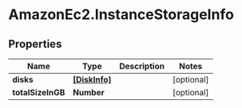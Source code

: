 # AmazonEc2.InstanceStorageInfo

## Properties

Name | Type | Description | Notes
------------ | ------------- | ------------- | -------------
**disks** | [**[DiskInfo]**](DiskInfo.md) |  | [optional] 
**totalSizeInGB** | **Number** |  | [optional] 


